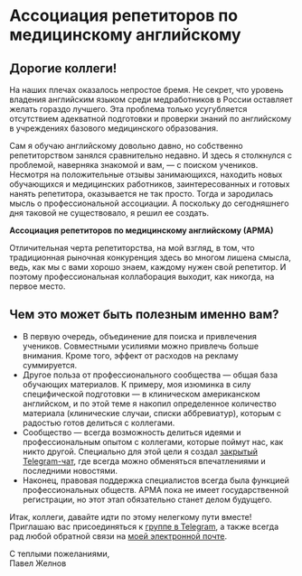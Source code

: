 # Ассоциация репетиторов по медицинскому английскому

## Дорогие коллеги!

На наших плечах оказалось непростое бремя. Не секрет, что уровень владения английским языком среди медработников в России оставляет желать гораздо лучшего. Эта проблема только усугубляется отсутствием адекватной подготовки и проверки знаний по английскому в учреждениях базового медицинского образования.

Сам я обучаю английскому довольно давно, но собственно репетиторством занялся сравнительно недавно. И здесь я столкнулся с проблемой, наверняка знакомой и вам, — с поиском учеников. Несмотря на положительные отзывы занимающихся, находить новых обучающихся и медицинских работников, заинтересованных и готовых нанять репетитора, оказывается не так просто. Тогда и зародилась мысль о профессиональной ассоциации. А поскольку до сегодняшнего дня таковой не существовало, я решил ее создать.

**Ассоциация репетиторов по медицинскому английскому (АРМА)**

Отличительная черта репетиторства, на мой взгляд, в том, что традиционная рыночная конкуренция здесь во многом лишена смысла, ведь, как мы с вами хорошо знаем, каждому нужен свой репетитор. И поэтому профессиональная коллаборация выходит, как никогда, на первое место.

## Чем это может быть полезным именно вам?

* В первую очередь, объединение для поиска и привлечения учеников. Совместными усилиями можно привлечь больше внимания. Кроме того, эффект от расходов на рекламу суммируется.
* Другое польза от профессионального сообщества — общая база обучающих материалов. К примеру, моя изюминка в силу специфической подготовки — в клиническом американском английском, и по этой теме я накопил определенное количество материала (клинические случаи, списки аббревиатур), которым с радостью готов делиться с коллегами.
* Сообщество — всегда возможность делиться идеями и профессиональным опытом с коллегами, которые поймут нас, как никто другой. Специально для этой цели я создал [закрытый Telegram-чат](https://t.me/joinchat/IiFxiii1uBS1Gqrr), где всегда можно обменяться впечатлениями и последними новостями.
* Наконец, правовая поддержка специалистов всегда была функцией профессиональных обществ. АРМА пока не имеет государственной регистрации, но этот этап обязательно станет делом будущего.

Итак, коллеги, давайте идти по этому нелегкому пути вместе! Приглашаю вас присоединяться к [группе в Telegram](https://t.me/joinchat/IiFxiii1uBS1Gqrr), а также всегда рад любой обратной связи на [моей электронной почте](mailto:pavel@zheln.com).

С теплыми пожеланиями,<br>
Павел Желнов
